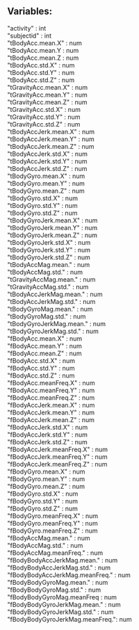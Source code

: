## Variables:
  "activity"                    : int  
"subjectid"                   : int  
"tBodyAcc.mean.X"             : num  
"tBodyAcc.mean.Y              : num  
"tBodyAcc.mean.Z              : num  
"tBodyAcc.std.X"              : num  
"tBodyAcc.std.Y"              : num  
"tBodyAcc.std.Z"              : num  
"tGravityAcc.mean.X"          : num  
"tGravityAcc.mean.Y" 	        : num  
"tGravityAcc.mean.Z"          : num  
"tGravityAcc.std.X"           : num  
"tGravityAcc.std.Y" 	        : num  
"tGravityAcc.std.Z" 	        : num  
"tBodyAccJerk.mean.X" 	      : num  
"tBodyAccJerk.mean.Y" 	      : num  
"tBodyAccJerk.mean.Z" 	      : num  
"tBodyAccJerk.std.X"          : num  
"tBodyAccJerk.std.Y"          : num  
"tBodyAccJerk.std.Z"          : num  
"tBodyGyro.mean.X" 	          : num  
"tBodyGyro.mean.Y" 	          : num  
"tBodyGyro.mean.Z"            : num  
"tBodyGyro.std.X" 	          : num  
"tBodyGyro.std.Y" 	          : num  
"tBodyGyro.std.Z" 	          : num  
"tBodyGyroJerk.mean.X"        : num  
"tBodyGyroJerk.mean.Y"        : num  
"tBodyGyroJerk.mean.Z"	      : num  
"tBodyGyroJerk.std.X"	        : num  
"tBodyGyroJerk.std.Y"	        : num  
"tBodyGyroJerk.std.Z"         : num  
"tBodyAccMag.mean."	          : num  
"tBodyAccMag.std."	          : num  
"tGravityAccMag.mean."	      : num  
"tGravityAccMag.std."	        : num  
"tBodyAccJerkMag.mean."	      : num  
"tBodyAccJerkMag.std."	      : num  
"tBodyGyroMag.mean."	        : num  
"tBodyGyroMag.std."	          : num  
"tBodyGyroJerkMag.mean."	    : num  
"tBodyGyroJerkMag.std."	      : num  
"fBodyAcc.mean.X"	            : num  
"fBodyAcc.mean.Y"	            : num  
"fBodyAcc.mean.Z"	            : num  
"fBodyAcc.std.X"	            : num  
"fBodyAcc.std.Y"	            : num  
"fBodyAcc.std.Z"	            : num  
"fBodyAcc.meanFreq.X"	        : num  
"fBodyAcc.meanFreq.Y"	        : num  
"fBodyAcc.meanFreq.Z"         : num  
"fBodyAccJerk.mean.X"	        : num  
"fBodyAccJerk.mean.Y"         : num  
"fBodyAccJerk.mean.Z"	        : num  
"fBodyAccJerk.std.X"          : num  
"fBodyAccJerk.std.Y"          : num  
"fBodyAccJerk.std.Z"	        : num  
"fBodyAccJerk.meanFreq.X"     : num  
"fBodyAccJerk.meanFreq.Y"     : num  
"fBodyAccJerk.meanFreq.Z"	    : num  
"fBodyGyro.mean.X"            : num  
"fBodyGyro.mean.Y"            : num  
"fBodyGyro.mean.Z"            : num  
"fBodyGyro.std.X"             : num  
"fBodyGyro.std.Y"             : num  
"fBodyGyro.std.Z"             : num  
"fBodyGyro.meanFreq.X"        : num  
"fBodyGyro.meanFreq.Y"        : num  
"fBodyGyro.meanFreq.Z"        : num  
"fBodyAccMag.mean."           : num  
"fBodyAccMag.std."            : num  
"fBodyAccMag.meanFreq."       : num  
"fBodyBodyAccJerkMag.mean."   : num  
"fBodyBodyAccJerkMag.std."    : num  
"fBodyBodyAccJerkMag.meanFreq." : num  
"fBodyBodyGyroMag.mean."      : num  
"fBodyBodyGyroMag.std."       : num  
"fBodyBodyGyroMag.meanFreq    : num  
"fBodyBodyGyroJerkMag.mean."  : num  
"fBodyBodyGyroJerkMag.std."   : num  
"fBodyBodyGyroJerkMag.meanFreq.": num  
